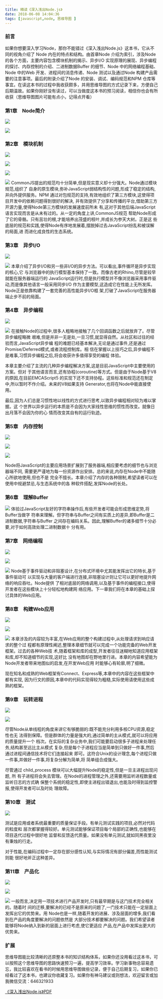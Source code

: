 ```yaml
---
title: 精读《深入浅出Node.js》
date: 2018-06-08 14:04:36
tags: [javascript,node, 思维导图 ]
---
```


### 前言
如果你想要深入学习Node，那你不能错过《深入浅出Node.js》这本书，它从不同的视角介绍了 Node 内在的特点和结构。由首章Node 介绍为索引，涉及Node 的各个方面，主要内容包含模块机制的揭示、异步I/O 实现原理的展现、异步编程的探讨、内存控制的介绍、二进制数据Buffer 的细节、Node 中的网络编程基础、Node 中的Web 开发、进程间的消息传递、Node 测试以及通过Node 构建产品需要的注意事项。最后的附录介绍了Node 的安装、调试、编码规范和NPM 仓库等事宜。在读这本书的过程中我收获颇多，并用思维导图的方式记录下来，方便自己后期温故。如果你刚好没有读过，可以当做度这本书的预习阅读，相信你也会有所收获（思维导图图片可能有点小，记得点开看）

### 第1章　Node简介


![](https://user-gold-cdn.xitu.io/2018/6/8/163ddf797e5ca946?w=1087&h=694&f=jpeg&s=112844)

![](https://user-gold-cdn.xitu.io/2018/6/8/163ddf7beac28eea?w=1088&h=445&f=jpeg&s=39820)
### 第2章　模块机制


![](https://user-gold-cdn.xitu.io/2018/6/8/163ddf7f53fdae09?w=1180&h=393&f=jpeg&s=36439)

![](https://user-gold-cdn.xitu.io/2018/6/8/163ddf823d7036bf?w=1180&h=734&f=jpeg&s=141761)

![](https://user-gold-cdn.xitu.io/2018/6/8/163ddf850d0a355e?w=1183&h=745&f=jpeg&s=164967)

![](https://user-gold-cdn.xitu.io/2018/6/8/163ddf8757804e03?w=1180&h=527&f=jpeg&s=80154)
CommonJS提出的规范均十分简单,但是现实意义却十分强大。Node通过模块规范,组织了 自身的原生模块,弥补JavaScript弱结构性的问题,形成了稳定的结构,并向外提供服务。NPM 通过对包规范的支持,有效地组织了第三方模块,这使得项目开发中的依赖问题得到很好的解决, 并有效提供了分享和传播的平台,借助第三方开源力量,使得Node第三方模块的发展速度前所未 有,这对于其他后端JavaScript语言实现而言是从未有过的。从一定的角度上讲,CommonJS规范 帮助Node形成了它的骨骼。只有茁壮的根,才能培养出茂盛的枝叶,并成长为参天大树。正是这 些底层的规范和实践,使得Node有序地发展着,摆脱掉过去JavaScript纷乱和被误解的局面,进 而进化成良性的生态系统。
### 第3章　异步I/O

![](https://user-gold-cdn.xitu.io/2018/6/8/163de079a7e88a57?w=1193&h=658&f=jpeg&s=118066)

![](https://user-gold-cdn.xitu.io/2018/6/8/163ddfd11745edcd?w=1383&h=613&f=jpeg&s=152907)
本章介绍了异步I/O和另一些非I/O的异步方法。可以看出,事件循环是异步实现的核心,它 与浏览器中的执行模型基本保持了一致。而像古老的Rhino,尽管是较早就能在服务器端运行的 JavaScript运行时,但是执行模型并不像浏览器采用事件驱动,而是像其他语言一般采用同步I/O 作为主要模型,这造成它在性能上无所发挥。Node正是依靠构建了一套完善的高性能异步I/O框 架,打破了JavaScript在服务器端止步不前的局面。

### 第4章　异步编程

![](https://user-gold-cdn.xitu.io/2018/6/8/163ddfdac0a96cb2?w=1399&h=495&f=jpeg&s=102103)

![](https://user-gold-cdn.xitu.io/2018/6/8/163ddfdd1303d454?w=1406&h=853&f=jpeg&s=174451)
在接触Node的过程中,很多人粗略地接触了几个回调函数之后就放弃了。尽管异步编程略微 艰难,但是并非一无是处,一旦习惯,就显得自然。从社区和过往的经验而言,JavaScript异步编 程的难题已经基本解决,无论是通过事件,还是通过Promise/Deferred模式,或者流程控制库。相 信在掌握以上技巧之后,异步编程不是难事,习惯异步编程之后,将会收获许多值得享受的编程 体验。

本章主要介绍了主流的几种异步编程解决方案,这是目前JavaScript中主要使用的方案。但对 于其他语言而言,还有协程(coroutine)等方式。但是由于Node基于V8的原因,在目前EMCAScript5 的实现下还不支持协程。这些标准和规范还在制定中,所以暂时不作介绍。未来的V8如果支持 Generator,也将在Node中能直接使用。

最后,因为人们总是习惯性地以线性的方式进行思考,以致异步编程相对较为难以掌握。这 个世界以异步运行的本质是不会因为大家线性思维的惯性而改变。就像日出月落不会因为你的心 情而改变其自有的运行轨迹。
### 第5章　内存控制

![](https://user-gold-cdn.xitu.io/2018/6/8/163ddfe11d4c18bf?w=1300&h=652&f=jpeg&s=146539)

![](https://user-gold-cdn.xitu.io/2018/6/8/163ddfe348e932ee?w=1299&h=605&f=jpeg&s=122392)

![](https://user-gold-cdn.xitu.io/2018/6/8/163ddfe55087601b?w=1298&h=432&f=jpeg&s=78207)

Node将JavaScript的主要应用场景扩展到了服务器端,相应要考虑的细节也与浏览器端不同, 需要更严谨地为每一份资源作出安排。总的来说,内存在Node中不能随心所欲地使用,但也不是 完全不擅长。本章介绍了内存的各种限制,希望读者可以在使用中规避禁忌,与生态系统中的各 种软件搭配,发挥Node的长处。

### 第6章　理解Buffer

![](https://user-gold-cdn.xitu.io/2018/6/8/163ddfe98fb8c9f0?w=1533&h=851&f=jpeg&s=223698)
体验过JavaScript友好的字符串操作后,有些开发者可能会形成思维定势,将Buffer当做字 符串来理解。但字符串与Buffer之间有实质上的差异,即Buffer是二进制数据,字符串与Buffer 之间存在编码关系。因此,理解Buffer的诸多细节十分必要,对于如何高效处理二进制数据十 分有用。

### 第7章　网络编程

![](https://user-gold-cdn.xitu.io/2018/6/8/163ddfeb90a7b4da?w=1359&h=666&f=jpeg&s=143355)

![](https://user-gold-cdn.xitu.io/2018/6/8/163ddfed8f83f59e?w=1358&h=637&f=jpeg&s=135994)

![](https://user-gold-cdn.xitu.io/2018/6/8/163ddfef9f26bd46?w=1361&h=540&f=jpeg&s=99116)
Node基于事件驱动和非阻塞设计,在分布式环境中尤其能发挥出它的特长,基于事件驱动可 以实现与大量的客户端进行连接,非阻塞设计则让它可以更好地提升网络的响应吞吐。Node提供 了相对底层的网络调用,以及基于事件的编程接口,使得开发者在这些模块上十分轻松地构建网 络应用。下一章我们将在本章的基础上探讨具体的Web应用。

### 第8章　构建Web应用

![](https://user-gold-cdn.xitu.io/2018/6/8/163ddff1c8ff5a06?w=1369&h=888&f=jpeg&s=177861)

![](https://user-gold-cdn.xitu.io/2018/6/8/163ddff418f4c4fb?w=1398&h=795&f=jpeg&s=140972)

![](https://user-gold-cdn.xitu.io/2018/6/8/163ddff6116649da?w=1181&h=743&f=jpeg&s=82401)
本章涉及的内容较为丰富,在Web应用的整个构建过程中,从处理请求到响应请求的整个过 程都有原理性阐述,整理本章细节就可以完成一个功能完备的Web开发框架。过去的各种Web技 术,随着框架和库的成型,开发者往往迷糊地知道应用框架和库,却不知道细节的实现,这好比 没有地图却在野地里行进。本章的内容希望能为Node开发者带来地图似的启发,在开发Web应用 时能够心有轮廓,明了细微。

现在知名和成熟的Web框架有Connect、Express等,本章中的内容在这些框架中都有实现, 因为行文的原因,本章中的代码实现得较为粗糙,实际使用请使用这些成熟的框架。
### 第9章　玩转进程

![](https://user-gold-cdn.xitu.io/2018/6/8/163ddff80146b539?w=1303&h=512&f=jpeg&s=125278)

![](https://user-gold-cdn.xitu.io/2018/6/8/163ddffa1aadabca?w=1235&h=703&f=jpeg&s=82074)

尽管Node从单线程的角度来讲它有够脆弱的:既不能充分利用多核CPU资源,稳定性也无 法得到保障。但是群体的力量是强大的,通过简单的主从模式,就可以将应用的质量提升一个 档次。在实际的复杂业务中,我们可能要启动很多子进程来处理任务,结构甚至远比主从模式 复杂,但是每个子进程应当是简单到只做好一件事,然后通过进程间通信技术将它们连接起来 即可。这符合Unix的设计理念,每个进程只做一件事,并做好一件事,将复杂分解为简单,将 简单组合成强大。

尽管通过 child_process 模块可以大幅提升Node的稳定性,但是一旦主进程出现问题, 所 有子进程将会失去管理。在Node的进程管理之外,还需要用监听进程数量或监听日志的方式确 保整个系统的稳定性,即使主进程出错退出,也能及时得到监控警报,使得开发者可以及时处 理故障。

### 第10章　测试

![](https://user-gold-cdn.xitu.io/2018/6/8/163ddffdefa50b13?w=1067&h=809&f=jpeg&s=87670)

测试是应用或者系统最重要的质量保证手段。有单元测试实践的项目,必然对代码的粒度和 层次都掌握得较好。单元测试能够保证项目每个局部的正确性,也能够在项目迭代过程中很好地 监督和反馈迭代质量。如果没有单元测试,就如同黑夜里没有秉烛的行走。

对于性能,在编码过程中一定存在部分感性认知,与实际情况有部分偏差,而性能测试则能 很好地斧正这种差异。

### 第11章　产品化

![](https://user-gold-cdn.xitu.io/2018/6/8/163de00028a10fe2?w=1401&h=841&f=jpeg&s=148561)

![](https://user-gold-cdn.xitu.io/2018/6/8/163de002c49d1e0b?w=1300&h=863&f=jpeg&s=125172)

![](https://user-gold-cdn.xitu.io/2018/6/8/163de00594223971?w=1309&h=234&f=jpeg&s=34731)
一般而言,决定用一项技术进行产品开发时,只有最早期是与这门技术完全相关的。随着时 间的迁移,要解决的已经不是原来的问题了,一门技术只能在一定层面上发挥出它的优势来。用 Node也是一样,随着开发的进展、涉及层面的增多,我们看到在产品的角度要解决的问题依然是 大部分技术都要解决的问题。我们希望读者能够将Node纳入到新的层面上进行考虑,使它更适应 产品,在产品中发挥出更大的优势来。

### 扩展

思维导图能比较清晰的还原整本书的知识结构体系，如果你还没用看过这本书，可以按照这个思维导图的思路快速预习一遍，提高学习效率。学习新事物总容易遗忘，我比较喜欢在看书的时候用思维导图做些记录，便于自己后期复习，如果你已经看过了这本书，也建议你收藏复习。如果你有神马建议或则想法，欢迎留言或加我微信交流：646321933



[《深入浅出Node.js》PDF](chrome-extension://ikhdkkncnoglghljlkmcimlnlhkeamad/pdf-viewer/web/viewer.html?file=http%3A%2F%2Fblog.songqingbo.cn%2Fpdf%2Fnodejs%2F%25E6%25B7%25B1%25E5%2585%25A5%25E6%25B5%2585%25E5%2587%25BANode.js.pdf)
